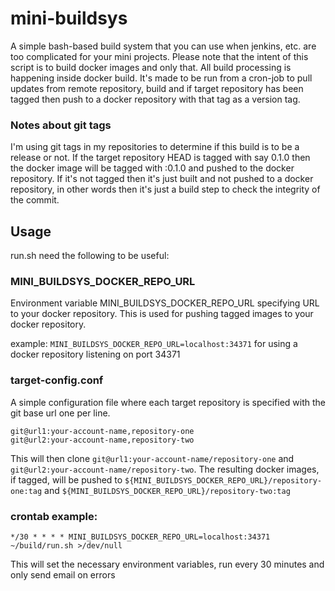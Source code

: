 # mini-buildsys
A simple bash-based build system that you can use when jenkins, etc. are too complicated for your mini projects. Please note that the intent of this script is to build docker images and only that. All build processing is happening inside docker build.
It's made to be run from a cron-job to pull updates from remote repository, build and if target repository has been tagged then push to a docker repository with that tag as a version tag.

### Notes about git tags
I'm using git tags in my repositories to determine if this build is to be a release or not. If the target repository HEAD is tagged with say 0.1.0 then the docker image will be tagged with :0.1.0 and pushed to the docker repository.  If it's not tagged then it's just built and not pushed to a docker repository, in other words then it's just a build step to check the integrity of the commit.

## Usage
run.sh need the following to be useful:

### MINI_BUILDSYS_DOCKER_REPO_URL
Environment variable MINI_BUILDSYS_DOCKER_REPO_URL specifying URL to your docker repository. This is used for pushing tagged images to your docker repository.

example: ```MINI_BUILDSYS_DOCKER_REPO_URL=localhost:34371``` for using a docker repository listening on port 34371 

### target-config.conf
A simple configuration file where each target repository is specified with the git base url one per line.
```
git@url1:your-account-name,repository-one
git@url2:your-account-name,repository-two
```
This will then clone ```git@url1:your-account-name/repository-one``` and ```git@url2:your-account-name/repository-two```.
The resulting docker images, if tagged, will be pushed to ```${MINI_BUILDSYS_DOCKER_REPO_URL}/repository-one:tag``` and ```${MINI_BUILDSYS_DOCKER_REPO_URL}/repository-two:tag```

### crontab example:
```
*/30 * * * * MINI_BUILDSYS_DOCKER_REPO_URL=localhost:34371 ~/build/run.sh >/dev/null
```
This will set the necessary environment variables, run every 30 minutes and only send email on errors
